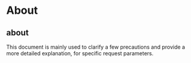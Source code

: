 # About

## about
This document is mainly used to clarify a few precautions and provide a more detailed explanation, for specific request parameters.